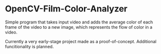 # OpenCV-Film-Color-Analyzer
Simple program that takes input video and adds the average color of each frame of the video to a new image, which represents the flow of color in a video.


Currently a very early-stage project made as a proof-of-concept. Additional funcitionality is planned.
